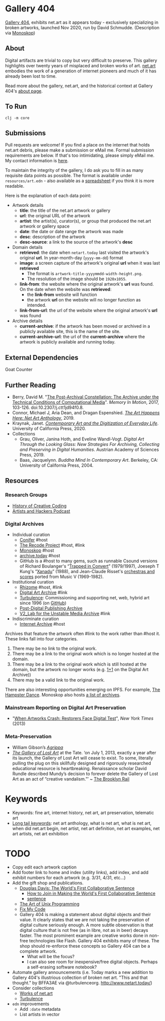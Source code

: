 # Gallery 404

[Gallery 404](http://www.netart.today/), exhibits net.art as it appears today - exclusively specializing in broken artworks, launched Nov 2020, run by David Schmudde. (Description via [Monoskop](https://monoskop.org/Net_art))

## About

Digital artifacts are trivial to copy but very difficult to preserve. This gallery highlights over twenty years of misplaced and broken works of art. [net.art](https://en.wikipedia.org/wiki/Net.art) embodies the work of a generation of internet pioneers and much of it has already been lost to time.

Read more about the gallery, net.art, and the historical context at Gallery 404's [about page](http://www.netart.today/pages/about.html).

## To Run

`clj -m core`

## Submissions

Pull requests are welcome! If you find a place on the internet that holds net.art debris, please make a submission or eMail me. Formal submission requirements are below. If that's too intimidating, please simply eMail me. My contact information is [here](https://schmud.de/pages/about.html).

To maintain the integrity of the gallery, I do ask you to fill in as many requisite data points as possible. The format is available under `resources/art.edn` - also available as a [spreadsheet](https://airtable.com/shrhfvcQCI9R30J5F/tbl9PWDyk2nyBLy7R) if you think it is more readable.

Here is the explanation of each data point:

- Artwork details
    - **title**: the title of the net.art artwork or gallery
    - **url**: the original URL of the artwork
    - **artist**: the artist(s), curator(s), or group that produced the net.art artwork or gallery space
    - **date**: the date or date range the artwork was made
    - **desc**: description of the artwork
    - **desc-source**: a link to the source of the artwork's **desc**
- Domain details
    - **retrieved**: the date when `netart.today` last visited the artwork's original **url**. In year-month-day (`yyyy-mm-dd`) format
    - **image**: a screen capture of the artwork's original **url** when it was last **retrieved**
        - The format is `artwork-title-yyyymmdd-width-height.png`.
        - The resolution of the image should be `1920x1055`.
    - **link-from**: the website where the original artwork's **url** was found. On the date when the website was **retrieved**:
        - the **link-from** website will function
        - the artwork **url** on the website will no longer function as intended.
    - **link-from-url**: the url of the website where the original artwork's **url** was found
- Archive details
    - **current-archive**: if the artwork has been moved or archived in a publicly available site, this is the name of the site.
    - **current-archive-url**: the url of the **current-archive** where the artwork is publicly available and running today.

## External Dependencies

Goat Counter

## Further Reading

- Berry, David M. "[The Post-Archival Constellation: The Archive under the Technical Conditions of Computational Media](https://doi.org/10.2307/j.ctt1jd94f0.8)". *Memory In Motion*, 2017, 103-126. doi:10.2307/j.ctt1jd94f0.8.
- Connor, Michael J, Aria Dean, and Dragan Espenshied. *[The Art Happens Here: Net Art Anthology](https://rhizomedotorg.myshopify.com/products/the-art-happens-here-net-art-anthology)*, 2019.
- Kraynak, Janet. *[Contemporary Art and the Digitization of Everyday Life](https://www.ucpress.edu/book/9780520303911/contemporary-art-and-the-digitization-of-everyday-life)*. University of California Press, 2020.
- Collections
    - Grau, Oliver, Janina Hoth, and Eveline Wandl-Vogt. *Digital Art Through the Looking Glass: New Strategies For Archiving, Collecting and Preserving in Digital Humanities*. Austrian Academy of Sciences Press, 2019.
    - Baas, Jacquelynn. *Buddha Mind In Contemporary Art*. Berkeley, CA: University of California Press, 2004.

## Resources

### Research Groups

- [History of Creative Coding](https://groups.google.com/g/history-of-creative-coding)
- [Artists and Hackers Podcast](https://www.artistsandhackers.org/about.html)

### Digital Archives

- Individual curation
    - [Conifer](https://conifer.rhizome.org/) #host
    - [The Recode Project](http://www.recodeproject.com/) #host, #link
    - [Monoskop](https://monoskop.org/Monoskop) #host
    - [archive.today](http://archive.today/) #host
    - GitHub is a #host to many gems, such as runnable Csound versions of Richard Boulanger's “[Trapped in Convert](https://github.com/csound/csound/blob/develop/examples/trapped.csd)” (1979/1997), Joeseph T Kung's “[Xanadu](https://github.com/csound/csound/blob/develop/examples/xanadu.csd)” (1988), and Jean-Claude Risset's [orchestras and scores](https://github.com/csound/csound/blob/develop/examples/xanadu.csd) ported from Music V (1969-1982).
- Institutional curation
    - [Rhizome](https://rhizome.org/) #host, #link
    - [Digital Art Archive](https://www.digitalartarchive.at/nc/home.html) #link
    - [Turbulence](http://turbulence.org/): Commissioning and supporting net, web, hybrid art since 1996 (on [GitHub](https://github.com/turbulence-org))
    - [Post-Digital Publishing Archive](http://p-dpa.net/)
    - [V2_Lab for the Unstable Media Archive](https://v2.nl/archive/latest-added-works) #link
- Indiscriminate curation
    - [Internet Archive](https://archive.org) #host

Archives that feature the artwork often #link to the work rather than #host it. These links fall into four categories.

1. There may be no link to the original work.
2. There may be a link to the original work which is no longer hosted at the domain.
3. There may be a link to the original work which is still hosted at the domain, but the artwork no longer works (e.g. [1+1](https://www.digitalartarchive.at/database/general/work/1-1.html) on the Digital Art Archive))
4. There may be a valid link to the original work.

There are also interesting opportunities emerging on IPFS. For example, [The Hampster Dance](https://ipfs.io/ipfs/QmT85wMjWsywH6K6dQFZz7q93SYiVpDp5y8LEapp42kvHj/). Monoskop also hosts [a list of archives](https://monoskop.org/Net_art).

### Mainstream Reporting on Digital Art Preservation

- "[When Artworks Crash: Restorers Face Digital Test](https://www.nytimes.com/2013/06/10/arts/design/whitney-saves-douglas-daviss-first-collaborative-sentence.html)", *New York Times* (2013)

### Meta-Preservation

- William Gibson’s [*Agrippa*](https://arstechnica.com/information-technology/2012/07/william-gibsons-agrippa-mystery-challenge/)
- [*The Gallery of Lost Art*](http://galleryoflostart.com/) at the Tate. &lsquo;on July 1, 2013, exactly a year after its launch, the Gallery of Lost Art will cease to exist. To some, literally pulling the plug on this skillfully designed and rigorously researched educational resource is heartbreaking. Renaissance scholar David Rundle described Mundy’s decision to forever delete the Gallery of Lost Art as an act of “creative vandalism.”&rsquo; ~ [The Brooklyn Rail](https://brooklynrail.org/2013/06/artseen/tate-gallerythe-gallery-of-lost-art)

# Keywords

- Keywords: fine art, internet history, net art, art preservation, telematic art
- [Long tail keywords](https://keywordtool.io/): net art anthology, what is net art, what is net art, when did net.art begin, net artist, net art definition, net art examples, net art artists, net art exhibition

# TODO

- Copy edit each artwork caption
- Add footer link to home and index (utility links), add index, and add exhibit numbers for each artwork (e.g. 3/31, 4/31, etc...)
- Add the gift shop and publications.
    - [Douglas Davis:
The World's First Collaborative Sentence](https://whitney.org/artport/douglas-davis)
        - [How to Join in Making the World's First Collaborative Sentence](https://artport.whitney.org/collection/DouglasDavis/live/writesentence.html)
        - [sentence](https://artport.whitney.org/collection/DouglasDavis/live/Sentence/sentence1.html)
    - [The Art of Unix Programming](https://www.arp242.net/the-art-of-unix-programming/)
    - [Fix My Code](https://eeclectic.de/produkt/fix-my-code/)
    - Gallery 404 is making a statement about digital objects and their value. It clearly states that we are not taking the preservation of digital culture seriously enough. A more subtle observation is that digital culture that is not free (as in libre, not as in beer) decays faster. The most prominent example are creative works done in non-free technologies like Flash. Gallery 404 exhibits many of these. The shop should re-enforce these concepts so Gallery 404 can be a complete artwork.
        - What will be the focus?
        - I can also see room for inexpensive/free digital objects. Perhaps a self-erasing software notebook?
- Automate gallery announcements (i.e. Today marks a new addition to Gallery 404's illustrious collection of broken net art. "This and that thought." by BFFA3AE via @turbulenceorg. http://www.netart.today/)
- Consider collections
    - [Works of net.art](http://www.hgb-leipzig.de/artnine/netzkunst/werke.html)
    - [Turbulence](http://turbulence.org/)
- `edn` improvements
    - Add `:date` metadata
    - List artists in vector

